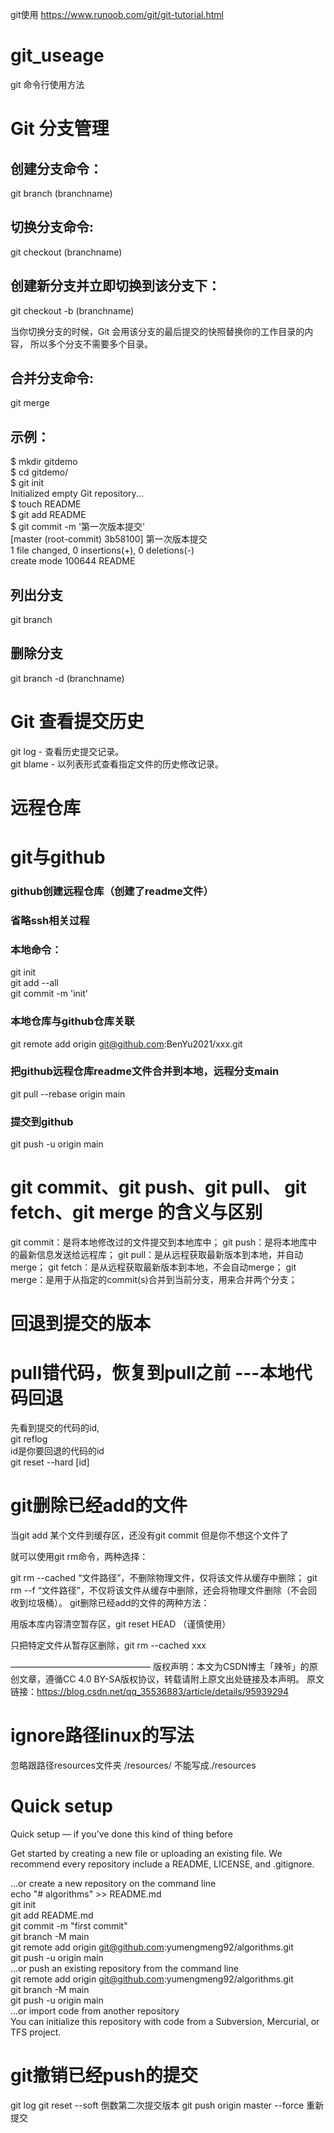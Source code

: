 git使用 https://www.runoob.com/git/git-tutorial.html

# git_useage
git 命令行使用方法


# Git 分支管理
## 创建分支命令：
git branch (branchname)
## 切换分支命令:
git checkout (branchname)
## 创建新分支并立即切换到该分支下：
git checkout -b (branchname) 
 
当你切换分支的时候，Git 会用该分支的最后提交的快照替换你的工作目录的内容， 所以多个分支不需要多个目录。

## 合并分支命令:
git merge 

## 示例：
$ mkdir gitdemo  
$ cd gitdemo/  
$ git init  
Initialized empty Git repository...  
$ touch README  
$ git add README  
$ git commit -m '第一次版本提交'  
[master (root-commit) 3b58100] 第一次版本提交  
 1 file changed, 0 insertions(+), 0 deletions(-)  
 create mode 100644 README  
 
## 列出分支
git branch

## 删除分支
git branch -d (branchname)

# Git 查看提交历史
git log - 查看历史提交记录。  
git blame <file> - 以列表形式查看指定文件的历史修改记录。  
 
# 远程仓库

# git与github  
 
### github创建远程仓库（创建了readme文件）

### 省略ssh相关过程
 
### 本地命令：
git init   
git add --all  
git commit -m 'init'
### 本地仓库与github仓库关联
git remote add origin git@github.com:BenYu2021/xxx.git  
 
### 把github远程仓库readme文件合并到本地，远程分支main  
git pull --rebase origin main  
### 提交到github  
git push -u origin main
 
 
# git commit、git push、git pull、 git fetch、git merge 的含义与区别

git commit：是将本地修改过的文件提交到本地库中；
git push：是将本地库中的最新信息发送给远程库；
git pull：是从远程获取最新版本到本地，并自动merge；
git fetch：是从远程获取最新版本到本地，不会自动merge；
git merge：是用于从指定的commit(s)合并到当前分支，用来合并两个分支；
 
# 回退到提交的版本
 
# pull错代码，恢复到pull之前 ---本地代码回退
 
先看到提交的代码的id,  
git reflog  
id是你要回退的代码的id  
git reset --hard [id]       
 
 # git删除已经add的文件
 
 当git add 某个文件到缓存区，还没有git commit 但是你不想这个文件了

就可以使用git rm命令，两种选择：

git rm --cached “文件路径”，不删除物理文件，仅将该文件从缓存中删除；
git rm --f “文件路径”，不仅将该文件从缓存中删除，还会将物理文件删除（不会回收到垃圾桶）。
git删除已经add的文件的两种方法：

用版本库内容清空暂存区，git reset HEAD （谨慎使用）

只把特定文件从暂存区删除，git rm --cached xxx
 
————————————————
版权声明：本文为CSDN博主「辣爷」的原创文章，遵循CC 4.0 BY-SA版权协议，转载请附上原文出处链接及本声明。
原文链接：https://blog.csdn.net/qq_35536883/article/details/95939294
 
 # ignore路径linux的写法
 忽略跟路径resources文件夹
/resources/
 不能写成./resources

 
#  Quick setup

Quick setup — if you’ve done this kind of thing before  

Get started by creating a new file or uploading an existing file. We recommend every repository include a README, LICENSE, and .gitignore.  

…or create a new repository on the command line  
echo "# algorithms" >> README.md  
git init  
git add README.md  
git commit -m "first commit"  
git branch -M main  
git remote add origin git@github.com:yumengmeng92/algorithms.git  
git push -u origin main  
…or push an existing repository from the command line  
git remote add origin git@github.com:yumengmeng92/algorithms.git  
git branch -M main  
git push -u origin main  
…or import code from another repository  
You can initialize this repository with code from a Subversion, Mercurial, or TFS project.  

# git撤销已经push的提交

git log
git reset --soft 倒数第二次提交版本
git push origin master --force
重新提交
